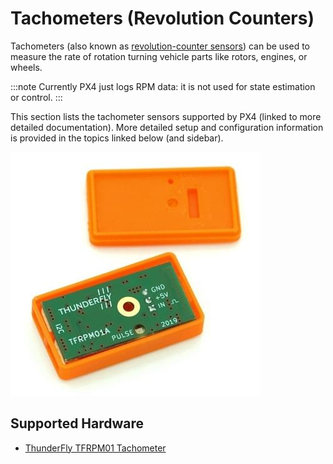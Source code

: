 # Tachometers (Revolution Counters)

Tachometers (also known as [revolution-counter sensors](https://en.wikipedia.org/wiki/Tachometer#In_automobiles,_trucks,_tractors_and_aircraft)) can be used to measure the rate of rotation turning vehicle parts like rotors, engines, or wheels.

:::note
Currently PX4 just logs RPM data: it is not used for state estimation or control.
:::

This section lists the tachometer sensors supported by PX4 (linked to more detailed documentation). More detailed setup and configuration information is provided in the topics linked below (and sidebar).

![TFRPM01A](../../assets/hardware/sensors/tfrpm/tfrpm01_electronics.jpg)

## Supported Hardware

- [ThunderFly TFRPM01 Tachometer](../sensor/thunderfly_tachometer.md)
